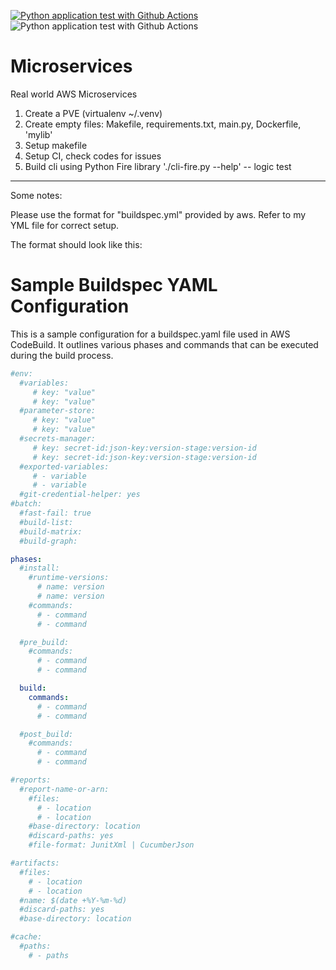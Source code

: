 [![Python application test with Github Actions](https://github.com/PendingUsername/Microservices/actions/workflows/devops.yml/badge.svg)](https://github.com/PendingUsername/Microservices/actions/workflows/devops.yml)
![Python application test with Github Actions](https://codebuild.us-east-1.amazonaws.com/badges?uuid=eyJlbmNyeXB0ZWREYXRhIjoiU3ByeEZPOHh3R2VJTGtJamJsaTE2bHIvSFh2dnVUcDcrd284ZTVDSkVsai90UlV2OEZ1Ti9rcVJEY2F1VkRuTDBsUjFJQ1hZaEU1ZUIyMzRseXJIQ05BPSIsIml2UGFyYW1ldGVyU3BlYyI6ImZPYUxNSGlFRWpicGZZaUwiLCJtYXRlcmlhbFNldFNlcmlhbCI6MX0%3D&branch=main)
# Microservices
Real world AWS Microservices
1. Create a PVE (virtualenv ~/.venv)
2. Create empty files: Makefile, requirements.txt, main.py, Dockerfile, 'mylib' 
3. Setup makefile
4. Setup CI, check codes for issues
5. Build cli using Python Fire library './cli-fire.py --help' -- logic test
-------
Some notes: 

Please use the format for "buildspec.yml" provided by aws.
Refer to my YML file for correct setup. 

The format should look like this:

# Sample Buildspec YAML Configuration

This is a sample configuration for a buildspec.yaml file used in AWS CodeBuild. It outlines various phases and commands that can be executed during the build process.

```yaml
#env:
  #variables:
     # key: "value"
     # key: "value"
  #parameter-store:
     # key: "value"
     # key: "value"
  #secrets-manager:
     # key: secret-id:json-key:version-stage:version-id
     # key: secret-id:json-key:version-stage:version-id
  #exported-variables:
     # - variable
     # - variable
  #git-credential-helper: yes
#batch:
  #fast-fail: true
  #build-list:
  #build-matrix:
  #build-graph:

phases:
  #install:
    #runtime-versions:
      # name: version
      # name: version
    #commands:
      # - command
      # - command

  #pre_build:
    #commands:
      # - command
      # - command

  build:
    commands:
      # - command
      # - command

  #post_build:
    #commands:
      # - command
      # - command

#reports:
  #report-name-or-arn:
    #files:
      # - location
      # - location
    #base-directory: location
    #discard-paths: yes
    #file-format: JunitXml | CucumberJson

#artifacts:
  #files:
    # - location
    # - location
  #name: $(date +%Y-%m-%d)
  #discard-paths: yes
  #base-directory: location

#cache:
  #paths:
    # - paths
